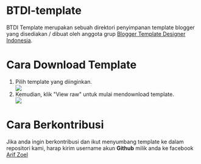 # BTDI-template
BTDI Template merupakan sebuah direktori penyimpanan template blogger yang disediakan / dibuat oleh anggota grup <a href='https://www.facebook.com/groups/B.Template.ID'>Blogger Template Designer Indonesia</a>.

# Cara Download Template
<ol>
<li>Pilih template yang diinginkan.</li>
<img src='http://s33.postimg.org/kyx8pjm27/cara1.png'/><br/>
<li>Kemudian, klik "View raw" untuk mulai mendownload template.</li>
<img src='http://s33.postimg.org/u7zeznuy7/cara2.png'/>
</ol>

# Cara Berkontribusi
<p>Jika anda ingin berkontribusi dan ikut menyumbang template ke dalam repositori kami, harap kirim username akun <b>Github</b> milik anda ke facebook <a href='http://fb.com/szoel135'>Arif Zoel</a></p>
